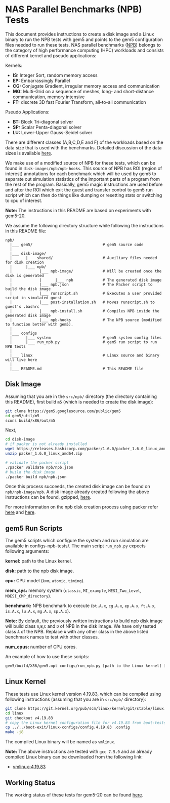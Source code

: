 # NAS Parallel Benchmarks (NPB) Tests

This document provides instructions to create a disk image and a Linux binary to run the NPB tests with gem5 and points to the gem5 configuration files needed to run these tests.
NAS parallel benchmarks ([NPB](https://www.nas.nasa.gov/)) belongs to the category of high performance computing (HPC) workloads and consists of different kernel and pseudo applications:

Kernels:
- **IS:** Integer Sort, random memory access
- **EP:** Embarrassingly Parallel
- **CG:** Conjugate Gradient, irregular memory access and communication
- **MG:** Multi-Grid on a sequence of meshes, long- and short-distance communication, memory intensive
- **FT:** discrete 3D fast Fourier Transform, all-to-all communication

Pseudo Applications:
- **BT:** Block Tri-diagonal solver
- **SP:** Scalar Penta-diagonal solver
- **LU:** Lower-Upper Gauss-Seidel solver

There are different classes (A,B,C,D,E and F) of the workloads based on the data size that is used with the benchmarks. Detailed discussion of the data sizes is available [here](https://www.nas.nasa.gov/publications/npb_problem_sizes.html).

We make use of a modified source of NPB for these tests, which can be found in `disk-images/npb/npb-hooks`.
This source of NPB has ROI (region of interest) annotations for each benchmark which will be used by gem5 to separate out simulation statistics of the important parts of a program from the rest of the program. Basically, gem5 magic instructions are used before and after the ROI which exit the guest and transfer control to gem5 run script which can then do things like dumping or resetting stats or switching to cpu of interest.

**Note:** The instructions in this README are based on experiments with gem5-20.

We assume the following directory structure while following the instructions in this README file:

```
npb/
  |___ gem5/                               # gem5 source code
  |
  |___ disk-image/
  |      |___ shared/                      # Auxiliary files needed for disk creation
  |      |___ npb/
  |            |___ npb-image/             # Will be created once the disk is generated
  |            |      |___ npb             # The generated disk image
  |            |___ npb.json               # The Packer script to build the disk image
  |            |___ runscript.sh           # Executes a user provided script in simulated guest
  |            |___ post-installation.sh   # Moves runscript.sh to guest's .bashrc
  |            |___ npb-install.sh         # Compiles NPB inside the generated disk image
  |            |___ npb-hooks              # The NPB source (modified to function better with gem5).
  |
  |___ configs
  |      |___ system                       # gem5 system config files
  |      |___ run_npb.py                   # gem5 run script to run NPB tests
  |
  |___ linux                               # Linux source and binary will live here
  |
  |___ README.md                           # This README file
```

## Disk Image

Assuming that you are in the `src/npb/` directory (the directory containing this README), first build `m5` (which is needed to create the disk image):

```sh
git clone https://gem5.googlesource.com/public/gem5
cd gem5/util/m5
scons build/x86/out/m5
```

Next,

```sh
cd disk-image
# if packer is not already installed
wget https://releases.hashicorp.com/packer/1.6.0/packer_1.6.0_linux_amd64.zip
unzip packer_1.6.0_linux_amd64.zip

# validate the packer script
./packer validate npb/npb.json
# build the disk image
./packer build npb/npb.json
```

Once this process succeeds, the created disk image can be found on `npb/npb-image/npb`.
A disk image already created following the above instructions can be found, gzipped, [here](http://dist.gem5.org/dist/v20/images/x86/ubuntu-18-04/npb.img.gz).

For more information on the npb disk creation process using packer refer [here](https://gem5art.readthedocs.io/en/latest/main-doc/disks.html#) and [here](https://gem5art.readthedocs.io/en/latest/tutorials/npb-tutorial.html).

## gem5 Run Scripts

The gem5 scripts which configure the system and run simulation are available in configs-npb-tests/.
The main script `run_npb.py` expects following arguments:

**kernel:** path to the Linux kernel.

**disk:** path to the npb disk image.

**cpu:** CPU model (`kvm`, `atomic`, `timing`).

**mem_sys:** memory system (`classic`, `MI_example`, `MESI_Two_Level`, `MOESI_CMP_directory`).

**benchmark:** NPB benchmark to execute (`bt.A.x`, `cg.A.x`, `ep.A.x`, `ft.A.x`, `is.A.x`, `lu.A.x`, `mg.A.x`,  `sp.A.x`).

**Note:**
By default, the previously written instructions to build npb disk image will build class `A`,`B`,`C` and `D` of NPB in the disk image.
We have only tested class `A` of the NPB.
Replace `A` with any other class in the above listed benchmark names to test with other classes.

**num_cpus:** number of CPU cores.

An example of how to use these scripts:

```sh
gem5/build/X86/gem5.opt configs/run_npb.py [path to the Linux kernel] [path to the npb disk image] kvm classic bt.A.x 4
```

## Linux Kernel

These tests use Linux kernel version 4.19.83, which can be compiled using following instructions (assuming that you are in `src/npb/` directory):

```sh
git clone https://git.kernel.org/pub/scm/linux/kernel/git/stable/linux.git
cd linux
git checkout v4.19.83
# copy the Linux kernel configuration file for v4.19.83 from boot-tests/linux-configs/
cp ../../boot-exit/linux-configs/config.4.19.83 .config
make -j8
```
The compiled Linux binary will be named as `vmlinux`.

**Note:** The above instructions are tested with `gcc 7.5.0` and an already compiled Linux binary can be downloaded from the following link:

- [vmlinux-4.19.83](http://dist.gem5.org/dist/v20/kernels/x86/static/vmlinux-4.19.83)

## Working Status

The working status of these tests for gem5-20 can be found [here](https://www.gem5.org/documentation/benchmark_status/#npb-tests).

